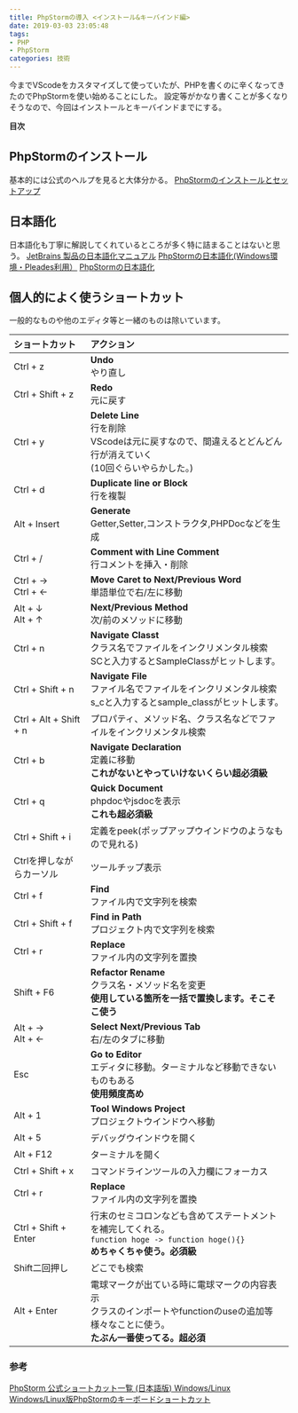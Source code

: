 ```yaml
---
title: PhpStormの導入 <インストール&キーバインド編>
date: 2019-03-03 23:05:48
tags:
- PHP
- PhpStorm
categories: 技術
---
```


今までVScodeをカスタマイズして使っていたが、PHPを書くのに辛くなってきたのでPhpStormを使い始めることにした。
設定等がかなり書くことが多くなりそうなので、今回はインストールとキーバインドまでにする。

**目次**
<!-- toc -->

## PhpStormのインストール
基本的には公式のヘルプを見ると大体分かる。
[PhpStormのインストールとセットアップ](https://pleiades.io/help/phpstorm/install-and-set-up-product.html)

## 日本語化
日本語化も丁寧に解説してくれているところが多く特に詰まることはないと思う。
[JetBrains 製品の日本語化マニュアル](https://pleiades.io/pages/pleiades_jetbrains_manual.html)
[PhpStormの日本語化(Windows環境・Pleades利用）](https://qiita.com/tmak_tsukamoto/items/95a32a1d36094cb44f1b)
[PhpStormの日本語化](https://macha795.com/phpstorm-japanese/)

## 個人的によく使うショートカット
一般的なものや他のエディタ等と一緒のものは除いています。

| ショートカット           | アクション                                                                                                                                    |
| :----------------------- | :-------------------------------------------------------------------------------------------------------------------------------------------- |
| Ctrl + z                 | **Undo**<br>やり直し                                                                                                                          |
| Ctrl + Shift + z         | **Redo**<br>元に戻す                                                                                                                          |
| Ctrl + y                 | **Delete Line**<br>行を削除<br>VScodeは元に戻すなので、間違えるとどんどん行が消えていく<br>(10回ぐらいやらかした。)                           |
| Ctrl + d                 | **Duplicate line or Block**<br>行を複製                                                                                                       |
| Alt + Insert             | **Generate**<br>Getter,Setter,コンストラクタ,PHPDocなどを生成                                                                                 |
| Ctrl + /                 | **Comment with Line Comment**<br>行コメントを挿入・削除                                                                                       |
| Ctrl + →<br>Ctrl + ←     | **Move Caret to Next/Previous Word**<br>単語単位で右/左に移動                                                                                 |
| Alt + ↓<br>Alt + ↑       | **Next/Previous Method**<br>次/前のメソッドに移動                                                                                             |
| Ctrl + n                 | **Navigate Classt**<br>クラス名でファイルをインクリメンタル検索<br>SCと入力するとSampleClassがヒットします。                                  |
| Ctrl + Shift + n         | **Navigate File**<br>ファイル名でファイルをインクリメンタル検索<br>s_cと入力するとsample_classがヒットします。                                |
| Ctrl + Alt + Shift + n   | プロパティ、メソッド名、クラス名などでファイルをインクリメンタル検索                                                                          |
| Ctrl + b                 | **Navigate Declaration**<br>定義に移動<br>**これがないとやっていけないくらい超必須級**                                                        |
| Ctrl + q                 | **Quick Document**<br>phpdocやjsdocを表示<br>**これも超必須級**                                                                               |
| Ctrl + Shift + i         | 定義をpeek(ポップアップウインドウのようなもので見れる)                                                                                        |
| Ctrlを押しながらカーソル | ツールチップ表示                                                                                                                              |
| Ctrl + f                 | **Find**<br>ファイル内で文字列を検索                                                                                                          |
| Ctrl + Shift + f         | **Find in Path**<br>プロジェクト内で文字列を検索                                                                                              |
| Ctrl + r                 | **Replace**<br>ファイル内の文字列を置換                                                                                                       |
| Shift + F6               | **Refactor Rename**<br>クラス名・メソッド名を変更<br>**使用している箇所を一括で置換します。そこそこ使う**                                     |
| Alt + →<br>Alt + ←       | **Select Next/Previous Tab**<br>右/左のタブに移動                                                                                             |
| Esc                      | **Go to Editor**<br>エディタに移動。ターミナルなど移動できないものもある<br>**使用頻度高め**                                                  |
| Alt + 1                  | **Tool Windows Project**<br>プロジェクトウインドウへ移動                                                                                      |
| Alt + 5                  | デバッグウインドウを開く                                                                                                                      |
| Alt + F12                | ターミナルを開く                                                                                                                              |
| Ctrl + Shift + x         | コマンドラインツールの入力欄にフォーカス                                                                                                      |
| Ctrl + r                 | **Replace**<br>ファイル内の文字列を置換                                                                                                       |
| Ctrl + Shift + Enter     | 行末のセミコロンなども含めてステートメントを補完してくれる。<br>`function hoge -> function hoge(){}`<br>**めちゃくちゃ使う。必須級**          |
| Shift二回押し            | どこでも検索                                                                                                                                  |
| Alt + Enter              | 電球マークが出ている時に電球マークの内容表示<br>クラスのインポートやfunctionのuseの追加等様々なことに使う。<br>**たぶん一番使ってる。超必須** |




### 参考
[PhpStorm 公式ショートカット一覧 (日本語版) Windows/Linux](https://pleiades.io/sites/willbrains.jp/keymap/pdf/shortcut_phpstorm_windows.pdf)
[Windows/Linux版PhpStormのキーボードショートカット](https://www.karakaram.com/phpstorm-keymap-windows)
